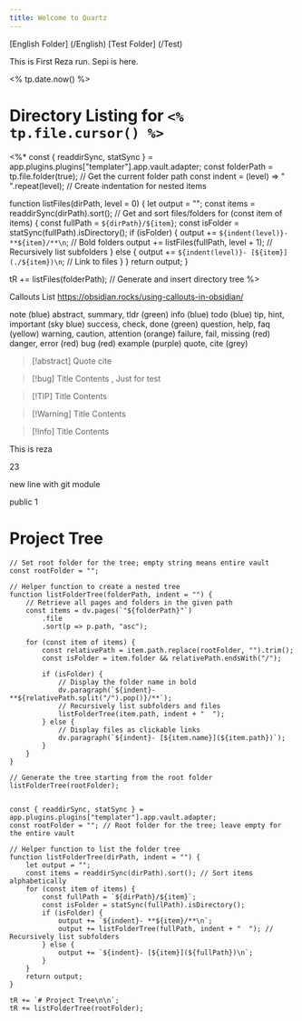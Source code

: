 ```yaml
---
title: Welcome to Quartz
---
```

[English Folder] (/English)
[Test Folder] (/Test)



This is First Reza run. Sepi is here.

<% tp.date.now() %>



# Directory Listing for `<% tp.file.cursor() %>`

<%*
const { readdirSync, statSync } = app.plugins.plugins["templater"].app.vault.adapter;
const folderPath = tp.file.folder(true); // Get the current folder path
const indent = (level) => "  ".repeat(level); // Create indentation for nested items

function listFiles(dirPath, level = 0) {
    let output = "";
    const items = readdirSync(dirPath).sort(); // Get and sort files/folders
    for (const item of items) {
        const fullPath = `${dirPath}/${item}`;
        const isFolder = statSync(fullPath).isDirectory();
        if (isFolder) {
            output += `${indent(level)}- **${item}/**\n`; // Bold folders
            output += listFiles(fullPath, level + 1); // Recursively list subfolders
        } else {
            output += `${indent(level)}- [${item}](./${item})\n`; // Link to files
        }
    }
    return output;
}

tR += listFiles(folderPath); // Generate and insert directory tree
%>



Callouts List
https://obsidian.rocks/using-callouts-in-obsidian/

note (blue)
abstract, summary, tldr (green)
info (blue)
todo (blue)
tip, hint, important (sky blue)
success, check, done (green)
question, help, faq (yellow)
warning, caution, attention (orange)
failure, fail, missing (red)
danger, error (red)
bug (red)
example (purple)
quote, cite (grey)

> [!abstract] Quote
> cite


> [!bug] Title
> Contents , Just for test

> [!TIP] Title
> Contents

> [!Warning] Title
> Contents

> [!Info] Title
> Contents


This is reza


23

new line with git module

public 1



# Project Tree

```dataviewjs
// Set root folder for the tree; empty string means entire vault
const rootFolder = "";

// Helper function to create a nested tree
function listFolderTree(folderPath, indent = "") {
    // Retrieve all pages and folders in the given path
    const items = dv.pages(`"${folderPath}"`)
        .file
        .sort(p => p.path, "asc");

    for (const item of items) {
        const relativePath = item.path.replace(rootFolder, "").trim();
        const isFolder = item.folder && relativePath.endsWith("/");

        if (isFolder) {
            // Display the folder name in bold
            dv.paragraph(`${indent}- **${relativePath.split("/").pop()}/**`);
            // Recursively list subfolders and files
            listFolderTree(item.path, indent + "  ");
        } else {
            // Display files as clickable links
            dv.paragraph(`${indent}- [${item.name}](${item.path})`);
        }
    }
}

// Generate the tree starting from the root folder
listFolderTree(rootFolder);


```



```dataviewjs
const { readdirSync, statSync } = app.plugins.plugins["templater"].app.vault.adapter;
const rootFolder = ""; // Root folder for the tree; leave empty for the entire vault

// Helper function to list the folder tree
function listFolderTree(dirPath, indent = "") {
    let output = "";
    const items = readdirSync(dirPath).sort(); // Sort items alphabetically
    for (const item of items) {
        const fullPath = `${dirPath}/${item}`;
        const isFolder = statSync(fullPath).isDirectory();
        if (isFolder) {
            output += `${indent}- **${item}/**\n`;
            output += listFolderTree(fullPath, indent + "  "); // Recursively list subfolders
        } else {
            output += `${indent}- [${item}](${fullPath})\n`;
        }
    }
    return output;
}

tR += `# Project Tree\n\n`;
tR += listFolderTree(rootFolder);
```

